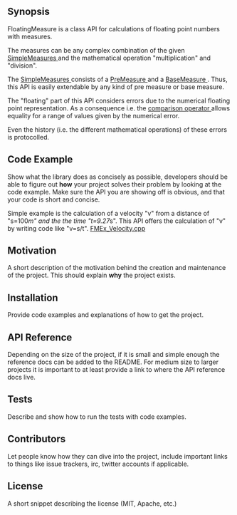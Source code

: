 ## Synopsis

FloatingMeasure is a class API for calculations of floating point numbers with measures. 

The measures can be any complex combination of the given <a href="./FloatingMeasure/Measure/SimpleMeasure.h"> SimpleMeasures </a> and the mathematical operation "multiplication" and "division".

The <a href="./FloatingMeasure/Measure/SimpleMeasure.h"> SimpleMeasures </a> consists of a <a href="./FloatingMeasure/Measure/PreMeasure.h"> PreMeasure </a> and a <a href="./FloatingMeasure/Measure/BaseMeasure.h"> BaseMeasure </a>. Thus, this API is easily extendable by any kind of pre measure or base measure.

The "floating" part of this API considers errors due to the numerical floating point representation. As a consequence i.e. the <a href="FloatingMeasure/FloatingMeasure.cpp"> comparison operator </a> allows equality for a range of values given by the numerical error.  

Even the history (i.e. the different mathematical operations) of these errors is protocolled.


## Code Example

Show what the library does as concisely as possible, developers should be able to figure out **how** your project solves their problem by looking at the code example. Make sure the API you are showing off is obvious, and that your code is short and concise.

Simple example is the calculation of a velocity "v" from a distance of "s=100*m" and the the time "t=9.27*s". This API offers the calculation of "v" by writing code like "v=s/t".
<a href="./FloatingMeasure_Examples/FMEx_Velocity.cpp"> FMEx_Velocity.cpp</a>

## Motivation

A short description of the motivation behind the creation and maintenance of the project. This should explain **why** the project exists.

## Installation

Provide code examples and explanations of how to get the project.

## API Reference

Depending on the size of the project, if it is small and simple enough the reference docs can be added to the README. For medium size to larger projects it is important to at least provide a link to where the API reference docs live.

## Tests

Describe and show how to run the tests with code examples.

## Contributors

Let people know how they can dive into the project, include important links to things like issue trackers, irc, twitter accounts if applicable.

## License

A short snippet describing the license (MIT, Apache, etc.)

